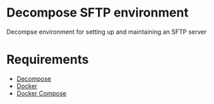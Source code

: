 # Decompose SFTP environment

Decompse environment for setting up and maintaining an SFTP server

# Requirements

- [Decompose](https://github.com/dmp1ce/decompose)
- [Docker](http://www.docker.com/)
- [Docker Compose](http://docs.docker.com/compose/)
